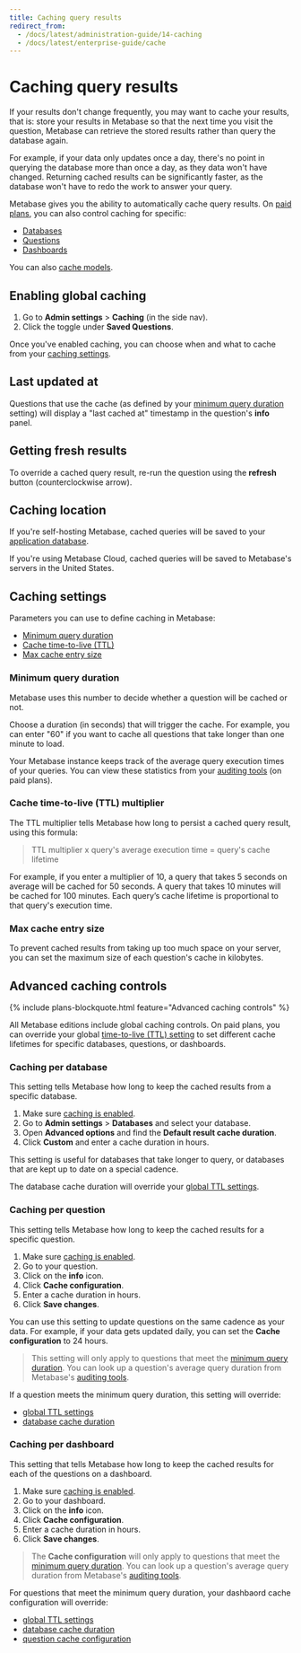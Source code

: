 ```yaml
---
title: Caching query results
redirect_from:
  - /docs/latest/administration-guide/14-caching
  - /docs/latest/enterprise-guide/cache
---
```


# Caching query results

If your results don't change frequently, you may want to cache your results, that is: store your results in Metabase so that the next time you visit the question, Metabase can retrieve the stored results rather than query the database again. 

For example, if your data only updates once a day, there's no point in querying the database more than once a day, as they data won't have changed. Returning cached results can be significantly faster, as the database won't have to redo the work to answer your query.

Metabase gives you the ability to automatically cache query results. On [paid plans](https://www.metabase.com/pricing/), you can also control caching for specific:

- [Databases](#caching-per-database)
- [Questions](#caching-per-question)
- [Dashboards](#caching-per-dashboard)

You can also [cache models](../data-modeling/models.md#caching-individual-models).

## Enabling global caching

1. Go to **Admin settings** > **Caching** (in the side nav).
2. Click the toggle under **Saved Questions**.

Once you've enabled caching, you can choose when and what to cache from your [caching settings](#caching-settings).

## Last updated at

Questions that use the cache (as defined by your [minimum query duration](#minimum-query-duration) setting) will display a "last cached at" timestamp in the question's **info** panel.

## Getting fresh results

To override a cached query result, re-run the question using the **refresh** button (counterclockwise arrow).

## Caching location

If you're self-hosting Metabase, cached queries will be saved to your [application database](../installation-and-operation/configuring-application-database.md).

If you're using Metabase Cloud, cached queries will be saved to Metabase's servers in the United States.

## Caching settings

Parameters you can use to define caching in Metabase:

- [Minimum query duration](#minimum-query-duration)
- [Cache time-to-live (TTL)](#cache-time-to-live-ttl)
- [Max cache entry size](#max-cache-entry-size)

### Minimum query duration

Metabase uses this number to decide whether a question will be cached or not. 

Choose a duration (in seconds) that will trigger the cache. For example, you can enter "60" if you want to cache all questions that take longer than one minute to load.

Your Metabase instance keeps track of the average query execution times of your queries. You can view these statistics from your [auditing tools](../usage-and-performance-tools/audit.md) (on paid plans).

### Cache time-to-live (TTL) multiplier

The TTL multiplier tells Metabase how long to persist a cached query result, using this formula:

> TTL multiplier x query's average execution time = query's cache lifetime

For example, if you enter a multiplier of 10, a query that takes 5 seconds on average will be cached for 50 seconds. A query that takes 10 minutes will be cached for 100 minutes. Each query’s cache lifetime is proportional to that query's execution time.

### Max cache entry size

To prevent cached results from taking up too much space on your server, you can set the maximum size of each question's cache in kilobytes.

## Advanced caching controls

{% include plans-blockquote.html feature="Advanced caching controls" %}

All Metabase editions include global caching controls. On paid plans, you can override your global [time-to-live (TTL) setting](#cache-time-to-live-ttl-multiplier) to set different cache lifetimes for specific databases, questions, or dashboards.

### Caching per database

This setting tells Metabase how long to keep the cached results from a specific database.

1. Make sure [caching is enabled](#enabling-global-caching).
2. Go to **Admin settings** > **Databases** and select your database.
3. Open **Advanced options** and find the **Default result cache duration**.
4. Click **Custom** and enter a cache duration in hours.

This setting is useful for databases that take longer to query, or databases that are kept up to date on a special cadence. 

The database cache duration will override your [global TTL settings](#cache-time-to-live-ttl-multiplier).

### Caching per question

This setting tells Metabase how long to keep the cached results for a specific question.

1. Make sure [caching is enabled](#enabling-global-caching).
2. Go to your question.
3. Click on the **info** icon.
4. Click **Cache configuration**.
5. Enter a cache duration in hours.
6. Click **Save changes**.

You can use this setting to update questions on the same cadence as your data. For example, if your data gets updated daily, you can set the **Cache configuration** to 24 hours.

> This setting will only apply to questions that meet the [minimum query duration](#minimum-query-duration). You can look up a question's average query duration from Metabase's [auditing tools](../usage-and-performance-tools/audit.md).

If a question meets the minimum query duration, this setting will override:

- [global TTL settings](#cache-time-to-live-ttl-multiplier)
- [database cache duration](#caching-per-database)

### Caching per dashboard

This setting that tells Metabase how long to keep the cached results for each of the questions on a dashboard.

1. Make sure [caching is enabled](#enabling-global-caching).
2. Go to your dashboard.
3. Click on the **info** icon.
4. Click **Cache configuration**.
5. Enter a cache duration in hours.
6. Click **Save changes**.

> The **Cache configuration** will only apply to questions that meet the [minimum query duration](#minimum-query-duration). You can look up a question's average query duration from Metabase's [auditing tools](../usage-and-performance-tools/audit.md).

For questions that meet the minimum query duration, your dashbaord cache configuration will override:

- [global TTL settings](#cache-time-to-live-ttl-multiplier)
- [database cache duration](#caching-per-database)
- [question cache configuration](#caching-per-question)
